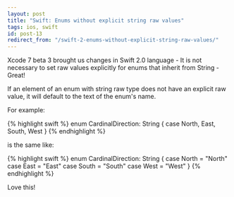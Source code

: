 ```yaml
---
layout: post
title: "Swift: Enums without explicit string raw values"
tags: ios, swift
id: post-13
redirect_from: "/swift-2-enums-without-explicit-string-raw-values/"
---
```

Xcode 7 beta 3 brought us changes in Swift 2.0 language - It is not necessary
to set raw values explicitly for enums that inherit from String - Great!

If an element of an enum with string raw type does not have an explicit raw
value, it will default to the text of the enum's name.

For example:

{% highlight swift %}
enum CardinalDirection: String {
    case North, East, South, West
}
{% endhighlight %}

is the same like:

{% highlight swift %}
enum CardinalDirection: String {
    case North = "North"
    case East = "East"
    case South = "South"
    case West = "West"
}
{% endhighlight %}

Love this!
